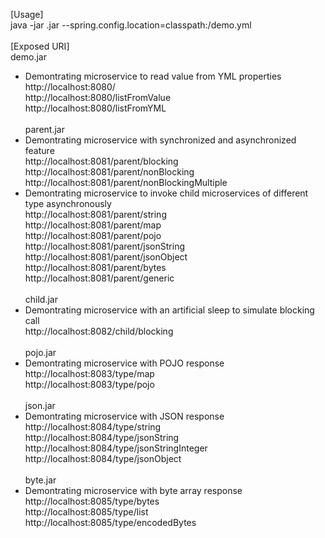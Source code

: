 [Usage]  <br />
java -jar <project>.jar --spring.config.location=classpath:/demo.yml  <br />
  <br />
[Exposed URI]  <br />
demo.jar  <br />
- Demontrating microservice to read value from YML properties  <br />
	http://localhost:8080/  <br />
	http://localhost:8080/listFromValue  <br />
	http://localhost:8080/listFromYML  <br />
  <br />
parent.jar  <br />
- Demontrating microservice with synchronized and asynchronized feature  <br />
	http://localhost:8081/parent/blocking  <br />
	http://localhost:8081/parent/nonBlocking  <br />
	http://localhost:8081/parent/nonBlockingMultiple  <br />
- Demontrating microservice to invoke child microservices of different type asynchronously  <br />
	http://localhost:8081/parent/string  <br />
	http://localhost:8081/parent/map  <br />
	http://localhost:8081/parent/pojo  <br />
	http://localhost:8081/parent/jsonString  <br />
	http://localhost:8081/parent/jsonObject  <br />
	http://localhost:8081/parent/bytes  <br />
	http://localhost:8081/parent/generic  <br />
  <br />
child.jar  <br />
- Demontrating microservice with an artificial sleep to simulate blocking call  <br />
	http://localhost:8082/child/blocking  <br />
  <br />
pojo.jar  <br />
- Demontrating microservice with POJO response  <br />
	http://localhost:8083/type/map  <br />
	http://localhost:8083/type/pojo  <br />
  <br />
json.jar  <br />
- Demontrating microservice with JSON response  <br />
	http://localhost:8084/type/string  <br />
	http://localhost:8084/type/jsonString  <br />
	http://localhost:8084/type/jsonStringInteger  <br />
	http://localhost:8084/type/jsonObject  <br />
  <br />
byte.jar  <br />
- Demontrating microservice with byte array response  <br />
	http://localhost:8085/type/bytes  <br />
	http://localhost:8085/type/list  <br />
	http://localhost:8085/type/encodedBytes  <br />
